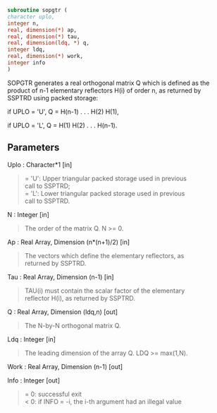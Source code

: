 ```fortran  
subroutine sopgtr (  
character uplo,  
integer n,  
real, dimension(*) ap,  
real, dimension(*) tau,  
real, dimension(ldq, *) q,  
integer ldq,  
real, dimension(*) work,  
integer info  
)  
```  
  
SOPGTR generates a real orthogonal matrix Q which is defined as the  
product of n-1 elementary reflectors H(i) of order n, as returned by  
SSPTRD using packed storage:  
  
if UPLO = 'U', Q = H(n-1) . . . H(2) H(1),  
  
if UPLO = 'L', Q = H(1) H(2) . . . H(n-1).  
  
## Parameters  
Uplo : Character*1 [in]  
> = 'U': Upper triangular packed storage used in previous  
> call to SSPTRD;  
> = 'L': Lower triangular packed storage used in previous  
> call to SSPTRD.  
  
N : Integer [in]  
> The order of the matrix Q. N >= 0.  
  
Ap : Real Array, Dimension (n*(n+1)/2) [in]  
> The vectors which define the elementary reflectors, as  
> returned by SSPTRD.  
  
Tau : Real Array, Dimension (n-1) [in]  
> TAU(i) must contain the scalar factor of the elementary  
> reflector H(i), as returned by SSPTRD.  
  
Q : Real Array, Dimension (ldq,n) [out]  
> The N-by-N orthogonal matrix Q.  
  
Ldq : Integer [in]  
> The leading dimension of the array Q. LDQ >= max(1,N).  
  
Work : Real Array, Dimension (n-1) [out]  
  
Info : Integer [out]  
> = 0:  successful exit  
> < 0:  if INFO = -i, the i-th argument had an illegal value  
  

